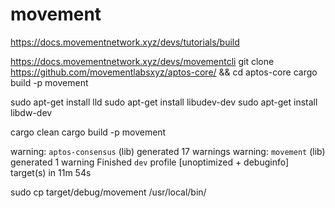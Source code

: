 # movement
https://docs.movementnetwork.xyz/devs/tutorials/build

https://docs.movementnetwork.xyz/devs/movementcli
git clone https://github.com/movementlabsxyz/aptos-core/ && cd aptos-core
cargo build -p movement

sudo apt-get install lld
sudo apt-get install libudev-dev
sudo apt-get install libdw-dev


cargo clean
cargo build -p movement

warning: `aptos-consensus` (lib) generated 17 warnings
warning: `movement` (lib) generated 1 warning
    Finished `dev` profile [unoptimized + debuginfo] target(s) in 11m 54s

sudo cp target/debug/movement /usr/local/bin/